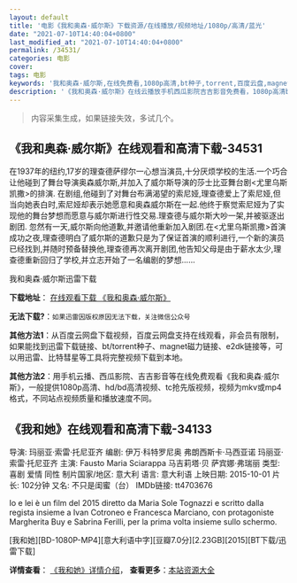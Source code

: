 ```yaml
---
layout: default
title: '电影《我和奥森·威尔斯》下载资源/在线播放/视频地址/1080p/高清/蓝光'
date: "2021-07-10T14:40:04+0800"
last_modified_at: "2021-07-10T14:40:04+0800"
permalink: /34531/
categories: 电影
cover:
tags: 电影
keywords: '我和奥森·威尔斯,在线免费看,1080p高清,bt种子,torrent,百度云盘,magnet,磁力链,迅雷下载资源'
description: '《我和奥森·威尔斯》在线云播放手机西瓜影院吉吉影音免费看，1080p高清bd/hd未删减完整版和tc抢先枪版，mkv/mp4格式，附带bt/torrent种子、magnet/磁力链、百度云盘、网盘资源迅雷下载链接'
---
```


>内容采集生成，如果链接失效，多试几个。


## 《我和奥森·威尔斯》在线观看和高清下载-34531

在1937年的纽约,17岁的理查德萨缪尔一心想当演员,十分厌烦学校的生活.一个巧合让他碰到了舞台导演奥森威尔斯,并加入了威尔斯导演的莎士比亚舞台剧<尤里乌斯凯撒>的排演. 在剧组,他碰到了对舞台布满渴望的索尼娅,理查德爱上了索尼娅,但当向她表白时,索尼娅却表示她愿意和奥森威尔斯在一起.他终于察觉索尼娅为了实现他的舞台梦想而愿意与威尔斯进行性交易.理查德与威尔斯大吵一架,并被驱逐出剧团. 忽然有一天,威尔斯向他道歉,并邀请他重新加入剧团.在<尤里乌斯凯撒>首演成功之夜,理查德明白了威尔斯的道歉只是为了保证首演的顺利进行,一个新的演员已经找到,并随时预备替换他,理查德再次离开剧团,他告知父母是由于薪水太少,理查德重新回归了学校,并立志开始了一名编剧的梦想......


我和奥森·威尔斯迅雷下载

**下载地址**： [在线观看下载 《我和奥森·威尔斯》](https://www.993dy.com//vod-detail-id-14439.html) 


**无法下载?**：`如果迅雷因版权原因无法下载，关注微信公众号 `

**其他方法1**：从百度云网盘下载视频，百度云网盘支持在线观看，非会员有限制，如果能找到迅雷下载链接、bt/torrent种子、magnet磁力链接、e2dk链接等，可以用迅雷、比特彗星等工具将完整视频下载到本地。

**其他方法2**：用手机云播、西瓜影院、吉吉影音等在线免费观看《我和奥森·威尔斯》，一般提供1080p高清、hd/bd高清视频、tc抢先版视频，视频为mkv或mp4格式，不同站点视频质量和播放速度不同。


## 《我和她》在线观看和高清下载-34133

导演: 玛丽亚·索雷·托尼亚齐 编剧: 伊万·科特罗尼奥 弗朗西斯卡·马西亚诺 玛丽亚·索雷·托尼亚齐 主演: Fausto Maria Sciarappa 马吉莉塔·贝 萨宾娜·弗瑞丽 类型: 喜剧 爱情 同性 制片国家/地区: 意大利 语言: 意大利语 上映日期: 2015-10-01 片长: 102分钟 又名: 不只是闺蜜（台） IMDb链接: tt4703676

Io e lei è un film del 2015 diretto da Maria Sole Tognazzi e scritto dalla regista insieme a Ivan Cotroneo e Francesca Marciano, con protagoniste Margherita Buy e Sabrina Ferilli, per la prima volta insieme sullo schermo.


[我和她][BD-1080P-MP4][意大利语中字][豆瓣7.0分][2.23GB][2015][BT下载/迅雷下载]

**详情查看**： [《我和她》详情介绍](/movie/34133/)， **查看更多**：[本站资源大全](/movie/t/all/)

